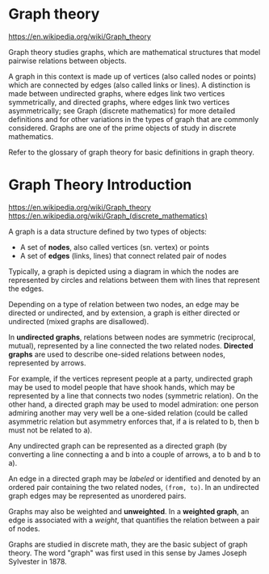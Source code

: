 # Graph theory

https://en.wikipedia.org/wiki/Graph_theory

Graph theory studies graphs, which are mathematical structures that model pairwise relations between objects.

A graph in this context is made up of vertices (also called nodes or points) which are connected by edges (also called links or lines). A distinction is made between undirected graphs, where edges link two vertices symmetrically, and directed graphs, where edges link two vertices asymmetrically; see Graph (discrete mathematics) for more detailed definitions and for other variations in the types of graph that are commonly considered. Graphs are one of the prime objects of study in discrete mathematics.

Refer to the glossary of graph theory for basic definitions in graph theory.


# Graph Theory Introduction

https://en.wikipedia.org/wiki/Graph_theory
https://en.wikipedia.org/wiki/Graph_(discrete_mathematics)


A graph is a data structure defined by two types of objects:
* A set of **nodes**, also called vertices (sn. vertex) or points
* A set of **edges** (links, lines) that connect related pair of nodes

Typically, a graph is depicted using a diagram in which the nodes are represented by circles and relations between them with lines that represent the edges.

Depending on a type of relation between two nodes, an edge may be directed or undirected, and by extension, a graph is either directed or undirected (mixed graphs are disallowed).

In **undirected graphs**, relations between nodes are symmetric (reciprocal, mutual), represented by a line connected the two related nodes. **Directed graphs** are used to describe one-sided relations between nodes, represented by arrows.

For example, if the vertices represent people at a party, undirected graph may be used to model people that have shook hands, which may be represented by a line that connects two nodes (symmetric relation). On the other hand, a directed graph may be used to model admiration: one person admiring another may very well be a one-sided relation (could be called asymmetric relation but asymmetry enforces that, if a is related to b, then b must not be related to a).

Any undirected graph can be represented as a directed graph (by converting a line connecting a and b into a couple of arrows, a to b and b to a).

An edge in a directed graph may be *labeled* or identified and denoted by an ordered pair containing the two related nodes, `(from, to)`. In an undirected graph edges may be represented as unordered pairs.

Graphs may also be weighted and **unweighted**. In a **weighted graph**, an edge is associated with a *weight*, that quantifies the relation between a pair of nodes.

Graphs are studied in discrete math, they are the basic subject of graph theory. The word "graph" was first used in this sense by James Joseph Sylvester in 1878.
